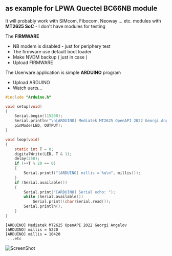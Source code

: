 ## as example for LPWA Quectel BC66NB module

It will probably work with SIMcom, Fibocom, Neoway ... etc. modules with **MT2625 SoC** - I don't have modules for testing

The **FIRMWARE**
* NB modem is disabled - just for periphery test
* The firmware use default boot loader
* Make NVDM backup ( just in case )
* Upload FIRMWARE


The Userware application is simple **ARDUINO** program
* Upload ARDUINO
* Watch uarts...
```c
#include "Arduino.h"

void setup(void)
{
    Serial.begin(115200);
    Serial.println("\n[ARDUINO] Mediatek MT2625 OpenAPI 2022 Georgi Angelov");
    pinMode(LED, OUTPUT);
}

void loop(void)
{
    static int T = 0;
    digitalWrite(LED, T & 1);
    delay(250);
    if (++T % 20 == 0)
    {
        Serial.printf("[ARDUINO] millis = %u\n", millis());
    }
    if (Serial.available())
    {
        Serial.print("[ARDUINO] Serial echo: ");
        while (Serial.available())
            Serial.print((char)Serial.read());
        Serial.println();
    }
}
```

```
[ARDUINO] Mediatek MT2625 OpenAPI 2022 Georgi Angelov
[ARDUINO] millis = 5220
[ARDUINO] millis = 10420
 ...etc
```
![ScreenShot](https://raw.githubusercontent.com/Wiz-IO/Arduino_MT2625_BC66/master/board.jpg)
